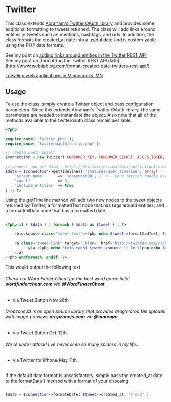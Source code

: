 Twitter
=======

This class extends [Abraham's Twitter OAuth library](https://github.com/abraham/twitteroauth) and provides some additional formatting to tweets returned.  The class will add links around entities in tweets such as mentions, hashtags, and urls.  In addition, the class formats the created_at date into a useful date and is customizable using the PHP date formats.

See my post on [adding links around entities in the Twitter REST API](http://www.webtipblog.com/add-links-to-twitter-mentions-hashtags-and-urls-with-php-and-the-twitter-1-1-oauth-api/)<br>
See my post on [formatting the Twitter REST API date] (http://www.webtipblog.com/format-created-date-twitters-rest-api/)

[I develop web applications in Minneapolis, MN](http://www.josephmsexton.com)

Usage
------------

To use the class, simply create a Twitter object and pass configuration parameters.  Since this extends Abraham's Twitter OAuth library, the same parameters are needed to instantiate the object.  Also note that all of the methods available to the twitteroauth class remain available.
``` php
<?php

require_once( "Twitter.php" );
require_once( "twitteroauth/config.php" );

// create oauth object
$connection = new Twitter( CONSUMER_KEY, CONSUMER_SECRET, ACCES_TOKEN, ACCES_TOKEN_SECRET );

// connect and get data - https://dev.twitter.com/docs/api/1.1/get/statuses/user_timeline
$data = $connection->getTimelines( 'statuses/user_timeline', array(
	'screen_name'      => 'joesexton00', // <-- your twitter handle here
	'count'            => 3,
	'include_entities' => true
) ); ?>

```

Using the getTimeline method will add two new nodes to the tweet objects returned by Twitter, a formattedText node that has <a> tags around entities, and a formattedDate node that has a formatted date.
``` php

<?php if ( $data ) : foreach ( $data as $tweet ) : ?>

	<blockquote class="tweet-text"><?php echo $tweet->formattedText; ?></blockquote>

	<a class="tweet-link" target="_blank" href="http://twitter.com/<?php echo $tweet->user->screen_name; ?>/status/<?php echo $tweet->id_str; ?>" >
		- via <?php echo strip_tags( $tweet->source ); ?> <?php echo $tweet->formattedDate; ?>
	</a>
<?php endforeach; endif; ?>

```

This would output the following text
<br>

###### Check out Word Finder Cheat for the best word game help! **wordfindercheat.com** via **@WordFinderCheat**<br>
- via Tweet Button Nov 26th<br>

###### DropzoneJS is an open source library that provides drag'n'drop file uploads with image previews **dropzonejs.com** via **@matenyo**<br>
- via Tweet Button Oct 12th<br>

###### We're under attack! I've never seen so many spiders in my life...<br>
- via Twitter for iPhone May 11th<br>

<br>
If the default date format is unsatisfactory, simply pass the created_at date to the formatDate() method with a format of your choosing.

``` php

$date = $connection->formateDate( $tweet->created_at, 'Y-m-d' );

```